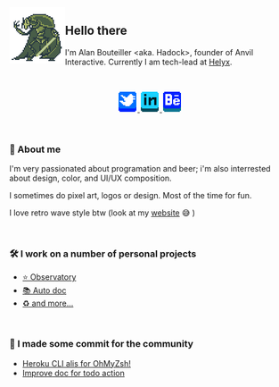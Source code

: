 <img align="left" src="./grevious.png" />

## Hello there

I'm Alan Bouteiller <aka. Hadock>, founder of Anvil Interactive. Currently I am tech-lead at [Helyx](https://helyx.dev/).

</br>
<p align="center">
  <a href="https://twitter.com/alanbouteiller">
    <img src="./twitter.png" alt="twitter" title="twitter">
  </a>
  <a href="https://www.linkedin.com/in/alan-bouteiller/">
    <img src="./linkedin.png" alt="linkedin" title="linkedin">
  </a>
  <a href="https://www.behance.net/alanbouteiller">
    <img src="./behance.png" alt="behance" title="behance">
  </a>
</p>

</br>

### 💬 About me
I'm very passionated about programation and beer; i'm also interrested about design, color, and UI/UX composition.

I sometimes do pixel art, logos or design. Most of the time for fun.

I love retro wave style btw (look at my [website](https://alanbouteiller.dev/) 😅 )

</br>

### 🛠 I work on a number of personal projects
- [⭐ Observatory](https://github.com/bouteillerAlan/observatory)
- [📚 Auto doc](https://github.com/bouteillerAlan/automatic-documentation)
- [♻ and more...](https://github.com/bouteillerAlan?tab=repositories)

</br>

### 🌱 I made some commit for the community
- [Heroku CLI alis for OhMyZsh!](https://github.com/ohmyzsh/ohmyzsh/pull/9073)
- [Improve doc for todo action](https://github.com/alstr/todo-to-issue-action/pull/13)

